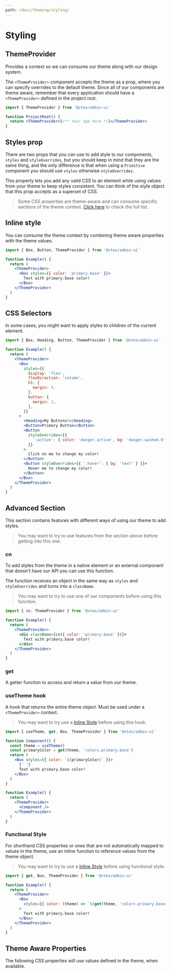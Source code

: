 ```yaml
---
path: /docs/theming/styling/
---
```


# Styling

## ThemeProvider

Provides a context so we can consume our theme along with our design system.

The `<ThemeProvider>` component accepts the theme as a prop, where you can specify overrides to the default theme. Since all of our components are theme aware, remember that every application should have a `<ThemeProvider>` defined in the project root.

```jsx static
import { ThemeProvider } from '@vtex/admin-ui'

function ProjectRoot() {
  return <ThemeProvider>{/** Your app here */}</ThemeProvider>
}
```

## Styles prop

There are two props that you can use to add style to our components, `styles` and `styleOverrides`, but you should keep in mind that they are the same thing, and the only difference is that when using a `Primitive` component you should use `styles` otherwise `styleOverrides`.

This property lets you add any valid CSS to an element while using values from your theme to keep styles consistent. You can think of the style object that this prop accepts as a superset of CSS.

<blockquote palette="primary">

Some CSS properties are theme-aware and can consume specific sections of the theme context. [Click here](/docs/theming/styling/#theme-aware-properties) to check the full list.

</blockquote>

## Inline style

You can consume the theme context by combining theme aware properties with the theme values.

```jsx
import { Box, Button, ThemeProvider } from '@vtex/admin-ui'

function Example() {
  return (
    <ThemeProvider>
      <Box styles={{ color: 'primary.base' }}>
        Text with primary.base color!
      </Box>
    </ThemeProvider>
  )
}
```

## CSS Selectors

In some cases, you might want to apply styles to children of the current element.

```jsx
import { Box, Heading, Button, ThemeProvider } from '@vtex/admin-ui'

function Example() {
  return (
    <ThemeProvider>
      <Box
        styles={{
          display: 'flex',
          flexDirection: 'column',
          h1: {
            margin: 4,
          },
          button: {
            margin: 1,
          },
        }}
      >
        <Heading>My Buttons!</Heading>
        <Button>Primary Button</Button>
        <Button
          styleOverrides={{
            ':active': { color: 'danger.active', bg: 'danger.washed.0' },
          }}
        >
          Click on me to change my color!
        </Button>
        <Button styleOverrides={{ ':hover': { bg: 'text' } }}>
          Hover me to change my color!
        </Button>
      </Box>
    </ThemeProvider>
  )
}
```

## Advanced Section

This section contains features with different ways of using our theme to add styles.

> You may want to try to use features from the section above before getting into this one.

### cn

To add styles from the theme in a native element or an external component that doesn't have our API you can use this function.

The function receives an object in the same way as `styles` and `styleOverrides` and turns into a `className`.

> You may want to try to use one of our components before using this function.

```jsx
import { cn, ThemeProvider } from '@vtex/admin-ui'

function Example() {
  return (
    <ThemeProvider>
      <div className={cn({ color: 'primary.base' })}>
        Text with primary.base color!
      </div>
    </ThemeProvider>
  )
}
```

### get

A getter function to access and return a value from our theme.

### useTheme hook

A hook that returns the entire theme object. Must be used under a `<ThemeProvider>` context.

> You may want to try use a [Inline Style](/docs/theming/styling/#inline-style) before using this hook.

```jsx
import { useTheme, get, Box, ThemeProvider } from '@vtex/admin-ui'

function Component() {
  const theme = useTheme()
  const primaryColor = get(theme, 'colors.primary.base')
  return (
    <Box styles={{ color: `${primaryColor}` }}>
      {' '}
      Text with primary.base color!
    </Box>
  )
}

function Example() {
  return (
    <ThemeProvider>
      <Component />
    </ThemeProvider>
  )
}
```

### Functional Style

For shorthand CSS properties or ones that are not automatically mapped to values in the theme, use an inline function to reference values from the theme object.

> You may want to try to use a [Inline Style](/docs/theming/styling/#inline-style) before using functional style.

```jsx
import { get, Box, ThemeProvider } from '@vtex/admin-ui'

function Example() {
  return (
    <ThemeProvider>
      <Box
        styles={{ color: (theme) => `${get(theme, 'colors.primary.base')}` }}
      >
        Text with primary.base color!
      </Box>
    </ThemeProvider>
  )
}
```

## Theme Aware Properties

The following CSS properties will use values defined in the theme, when available.

<themeawareprops>
</themeawareprops>
